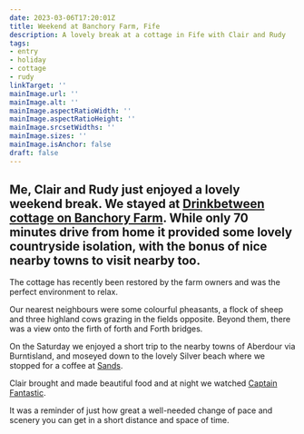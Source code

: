 ```yaml
---
date: 2023-03-06T17:20:01Z
title: Weekend at Banchory Farm, Fife
description: A lovely break at a cottage in Fife with Clair and Rudy
tags:
- entry
- holiday
- cottage
- rudy
linkTarget: ''
mainImage.url: ''
mainImage.alt: ''
mainImage.aspectRatioWidth: ''
mainImage.aspectRatioHeight: ''
mainImage.srcsetWidths: ''
mainImage.sizes: ''
mainImage.isAnchor: false
draft: false
---
```

Me, Clair and Rudy just enjoyed a lovely weekend break. We stayed at [Drinkbetween cottage on Banchory Farm](https://www.banchoryfarm.co.uk/general-5). While only 70 minutes drive from home it provided some lovely countryside isolation, with the bonus of nice nearby towns to visit nearby too.
---

The cottage has recently been restored by the farm owners and was the perfect environment to relax. 

Our nearest neighbours were some colourful pheasants, a flock of sheep and three highland cows grazing in the fields opposite. Beyond them, there was a view onto the firth of forth and Forth bridges.

On the Saturday we enjoyed a short trip to the nearby towns of Aberdour via Burntisland, and moseyed down to the lovely Silver beach where we stopped for a coffee at [Sands](https://www.tripadvisor.co.uk/Restaurant_Review-g551742-d3472542-Reviews-Sands-Aberdour_Fife_Scotland.html).

Clair brought and made beautiful food and at night we watched [Captain Fantastic](https://fuzzylogic.me/posts/captain-fantastic/).

It was a reminder of just how great a well-needed change of pace and scenery you can get in a short distance and space of time.

